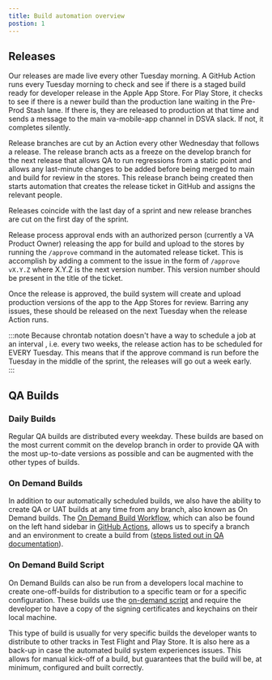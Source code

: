 ```yaml
---
title: Build automation overview
postion: 1
---
```


## Releases

Our releases are made live every other Tuesday morning. A GitHub Action runs every Tuesday morning to check and see if there is a staged build ready for developer release in the Apple App Store. For Play Store, it checks to see if there is a newer build than the production lane waiting in the Pre-Prod Stash lane. If there is, they are released to production at that time and sends a message to the main va-mobile-app channel in DSVA slack. If not, it completes silently.

Release branches are cut by an Action every other Wednesday that follows a release. The release branch acts as a freeze on the develop branch for the next release that allows QA to run regressions from a static point and allows any last-minute changes to be added before being merged to main and build for review in the stores. This release branch being created then starts automation that creates the release ticket in GitHub and assigns the relevant people.

Releases coincide with the last day of a sprint and new release branches are cut on the first day of the sprint.

Release process approval ends with an authorized person (currently a VA Product Owner) releasing the app for build and upload to the stores by running the `/approve` command in the automated release ticket. This is accomplish by adding a comment to the issue in the form of `/approve vX.Y.Z` where X.Y.Z is the next version number. This version number should be present in the title of the ticket.

Once the release is approved, the build system will create and upload production versions of the app to the App Stores for review. Barring any issues, these should be released on the next Tuesday when the release Action runs.

:::note
Because chrontab notation doesn't have a way to schedule a job at an interval , i.e. every two weeks, the release action has to be scheduled for EVERY Tuesday. This means that if the approve command is run before the Tuesday in the middle of the sprint, the releases will go out a week early.  
:::

## QA Builds

### Daily Builds

Regular QA builds are distributed every weekday. These builds are based on the most current commit on the develop branch in order to provide QA with the most up-to-date versions as possible and can be augmented with the other types of builds.

### On Demand Builds

In addition to our automatically scheduled builds, we also have the ability to create QA or UAT builds at any time from any branch, also known as On Demand builds. The [On Demand Build Workflow](https://github.com/department-of-veterans-affairs/va-mobile-app/actions/workflows/on_demand_build.yml), which can also be found on the left hand sidebar in [GitHub Actions](https://github.com/department-of-veterans-affairs/va-mobile-app/actions), allows us to specify a branch and an environment to create a build from ([steps listed out in QA documentation](https://department-of-veterans-affairs.github.io/va-mobile-app/docs/QA/QualityAssuranceProcess/Resources#on-demand-build)).

### On Demand Build Script

On Demand Builds can also be run from a developers local machine to create one-off-builds for distribution to a specific team or for a specific configuration. These builds use the [on-demand script](AutomationCodeDocs/Scripts#on-demand-buildsh) and require the developer to have a copy of the signing certificates and keychains on their local machine.

This type of build is usually for very specific builds the developer wants to distribute to other tracks in Test Flight and Play Store. It is also here as a back-up in case the automated build system experiences issues. This allows for manual kick-off of a build, but guarantees that the build will be, at minimum, configured and built correctly.
